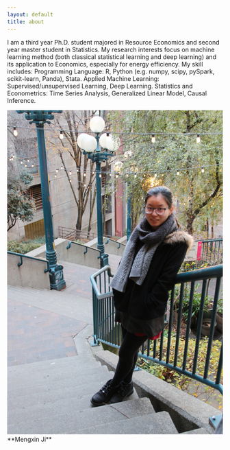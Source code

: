 ```yaml
---
layout: default
title: about
---
```


I am a third year Ph.D. student majored in Resource Economics and second year master student in Statistics. My research interests focus on machine learning method (both classical statistical learning and deep learning) and its application to Economics, especially for energy efficiency. My skill includes:
Programming Language: R, Python (e.g. numpy, scipy, pySpark, scikit-learn, Panda), Stata.
Applied Machine Learning: Supervised/unsupervised Learning, Deep Learning.
Statistics and Econometrics: Time Series Analysis, Generalized Linear Model, Causal Inference.

<img src="/images/mengxin.png" class="right" />
**Mengxin Ji** 